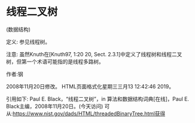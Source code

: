 # 线程二叉树


(数据结构)



定义:
参见线程树。



注意:
虽然Knuth在[Knuth97, 1:20 20, Sect. 2.3.1]中定义了线程树和线程二叉树，但第一个术语可能指的是线程多路树。


作者:钢







2008年11月20日修改。
HTML页面格式化星期三三月13 12:42:46 2019。



引用如下:
Paul E. Black，“线程二叉树”，in
算法和数据结构词典[在线]，Paul E. Black主编，2008年11月20日。(今天访问)
可从:https://www.nist.gov/dads/HTML/threadedBinaryTree.html获得